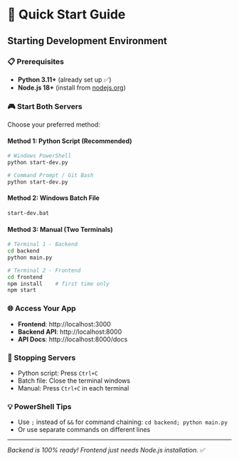 # 🚀 Quick Start Guide

## Starting Development Environment

### 📋 Prerequisites
- **Python 3.11+** (already set up ✅)
- **Node.js 18+** (install from [nodejs.org](https://nodejs.org/))

### 🎮 Start Both Servers

Choose your preferred method:

#### Method 1: Python Script (Recommended)
```bash
# Windows PowerShell
python start-dev.py

# Command Prompt / Git Bash
python start-dev.py
```

#### Method 2: Windows Batch File
```bash
start-dev.bat
```

#### Method 3: Manual (Two Terminals)
```bash
# Terminal 1 - Backend
cd backend
python main.py

# Terminal 2 - Frontend  
cd frontend
npm install    # first time only
npm start
```

### 🌐 Access Your App
- **Frontend**: http://localhost:3000
- **Backend API**: http://localhost:8000
- **API Docs**: http://localhost:8000/docs

### 🛑 Stopping Servers
- Python script: Press `Ctrl+C`
- Batch file: Close the terminal windows
- Manual: Press `Ctrl+C` in each terminal

### 💡 PowerShell Tips
- Use `;` instead of `&&` for command chaining: `cd backend; python main.py`
- Or use separate commands on different lines

---

*Backend is 100% ready! Frontend just needs Node.js installation.* ✅

